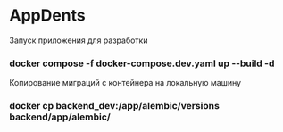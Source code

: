# AppDents

Запуск приложения для разработки 

### docker compose -f docker-compose.dev.yaml up --build -d

Копирование миграций с контейнера на локальную машину

### docker cp backend_dev:/app/alembic/versions backend/app/alembic/
